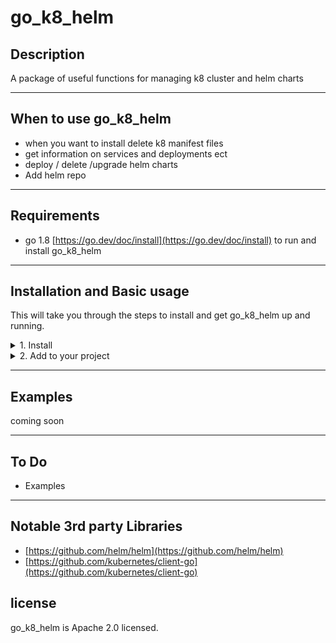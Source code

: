 # go_k8_helm

## Description
A package of useful functions for managing k8 cluster and helm charts

---
## When to use go_k8_helm
- when you want to install delete k8 manifest files
- get information on services and deployments ect
- deploy / delete /upgrade helm charts
- Add helm repo

---

## Requirements
* go 1.8 [https://go.dev/doc/install](https://go.dev/doc/install) to run and install go_k8_helm

---

## Installation and Basic usage
This will take you through the steps to install and get go_k8_helm up and running.
<details>
<summary>1. Install</summary>

``` bash
go install github.com/Mrpye/go_k8_helm
```
</details>

<details>
<summary>2. Add to your project</summary>


```go
    import "github.com/Mrpye/go_k8_helm"
```
</details>

---

## Examples

coming soon

---

## To Do
- Examples


--- 

## Notable 3rd party Libraries

- [https://github.com/helm/helm](https://github.com/helm/helm)
- [https://github.com/kubernetes/client-go](https://github.com/kubernetes/client-go)


## license
go_k8_helm is Apache 2.0 licensed.